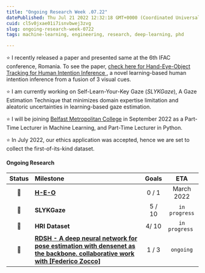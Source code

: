 ```yaml
---
title: "Ongoing Research Week .07.22"
datePublished: Thu Jul 21 2022 12:32:18 GMT+0000 (Coordinated Universal Time)
cuid: cl5v0jxae01i7isnvbwej3zvg
slug: ongoing-research-week-0722
tags: machine-learning, engineering, research, deep-learning, phd

---
```


⭐ I recently released a paper and presented same at the 6th IFAC conference, Romania. To see the paper, [check here for Hand-Eye-Object Tracking for Human Intention Inference ](https://pureadmin.qub.ac.uk/ws/portalfiles/portal/328102345/Hand_Eye_Object_Tracking_for_Human_Intention_Inference_final.pdf), a novel learning-based human intention inference from a fusion of 3 visual cues.

⭐ I am currently working on Self-Learn-Your-Key Gaze (*SLYKGaze*), A Gaze Estimation Technique that minimizes domain expertise limitation and aleatoric uncertainties in learning-based gaze estimation. 

⭐ I will be joining [Belfast Metropolitan College](https://www.belfastmet.ac.uk/) in September 2022 as a Part-Time Lecturer in Machine Learning, and Part-Time Lecturer in Python. 

⭐ In July 2022, our ethics application was accepted, hence we are set to collect the first-of-its-kind dataset.


#### Ongoing Research


| Status | Milestone | Goals | ETA |
| :---: | :--- | :---: | :---: |
| 🚀 | **[H-E-O](#https://pureadmin.qub.ac.uk/ws/portalfiles/portal/328102345/Hand_Eye_Object_Tracking_for_Human_Intention_Inference_final.pdf)** | 0 / 1 | March 2022 |
| 🚀 | **SLYKGaze** | 5 / 10 | `in progress` |
| 🚀 | **HRI Dataset** | 4/ 10 | `in progress ` |
| 🚀 | **[RDSH - A deep neural network for pose estimation with densenet as the backbone. collaborative work with [Federico Zocco]](https://www.qub.ac.uk/sites/iams/Capabilities/ResearchTeam/FedericoZocco/)** | 1 / 3 | `ongoing` |
